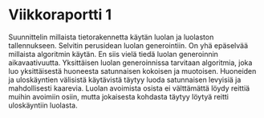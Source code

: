 # Viikkoraportti 1

Suunnittelin millaista tietorakennetta käytän luolan ja luolaston tallennukseen. Selvitin perusidean luolan generointiin. On yhä epäselvää millaista algoritmin käytän. En siis vielä tiedä luolan generoinnin aikavaativuutta. Yksittäisen luolan generoinnissa tarvitaan algoritmia, joka luo yksittäisestä huoneesta satunnaisen kokoisen ja muotoisen. Huoneiden ja uloskäyntien välisistä käytävistä täytyy luoda satunnaisen levyisiä ja mahdollisesti kaarevia. Luolan avoimista osista ei välttämättä löydy reittiä muihin avoimiin osiin, mutta jokaisesta kohdasta täytyy löytyä reitti uloskäyntiin luolasta.

